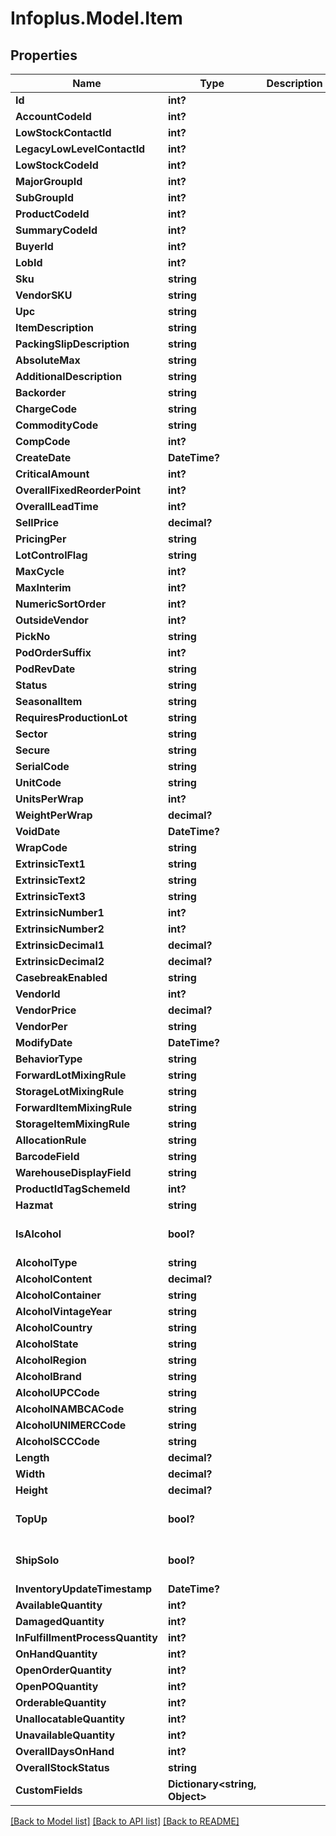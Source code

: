 # Infoplus.Model.Item
## Properties

Name | Type | Description | Notes
------------ | ------------- | ------------- | -------------
**Id** | **int?** |  | [optional] 
**AccountCodeId** | **int?** |  | [optional] 
**LowStockContactId** | **int?** |  | [optional] 
**LegacyLowLevelContactId** | **int?** |  | [optional] 
**LowStockCodeId** | **int?** |  | [optional] 
**MajorGroupId** | **int?** |  | 
**SubGroupId** | **int?** |  | 
**ProductCodeId** | **int?** |  | [optional] 
**SummaryCodeId** | **int?** |  | [optional] 
**BuyerId** | **int?** |  | [optional] 
**LobId** | **int?** |  | 
**Sku** | **string** |  | 
**VendorSKU** | **string** |  | [optional] 
**Upc** | **string** |  | [optional] 
**ItemDescription** | **string** |  | 
**PackingSlipDescription** | **string** |  | [optional] 
**AbsoluteMax** | **string** |  | [optional] 
**AdditionalDescription** | **string** |  | [optional] 
**Backorder** | **string** |  | 
**ChargeCode** | **string** |  | 
**CommodityCode** | **string** |  | [optional] 
**CompCode** | **int?** |  | [optional] 
**CreateDate** | **DateTime?** |  | [optional] 
**CriticalAmount** | **int?** |  | 
**OverallFixedReorderPoint** | **int?** |  | [optional] 
**OverallLeadTime** | **int?** |  | [optional] 
**SellPrice** | **decimal?** |  | [optional] 
**PricingPer** | **string** |  | [optional] 
**LotControlFlag** | **string** |  | [optional] 
**MaxCycle** | **int?** |  | 
**MaxInterim** | **int?** |  | 
**NumericSortOrder** | **int?** |  | [optional] 
**OutsideVendor** | **int?** |  | [optional] 
**PickNo** | **string** |  | [optional] 
**PodOrderSuffix** | **int?** |  | [optional] 
**PodRevDate** | **string** |  | [optional] 
**Status** | **string** |  | 
**SeasonalItem** | **string** |  | 
**RequiresProductionLot** | **string** |  | [optional] 
**Sector** | **string** |  | [optional] 
**Secure** | **string** |  | 
**SerialCode** | **string** |  | 
**UnitCode** | **string** |  | 
**UnitsPerWrap** | **int?** |  | 
**WeightPerWrap** | **decimal?** |  | [optional] 
**VoidDate** | **DateTime?** |  | [optional] 
**WrapCode** | **string** |  | 
**ExtrinsicText1** | **string** |  | [optional] 
**ExtrinsicText2** | **string** |  | [optional] 
**ExtrinsicText3** | **string** |  | [optional] 
**ExtrinsicNumber1** | **int?** |  | [optional] 
**ExtrinsicNumber2** | **int?** |  | [optional] 
**ExtrinsicDecimal1** | **decimal?** |  | [optional] 
**ExtrinsicDecimal2** | **decimal?** |  | [optional] 
**CasebreakEnabled** | **string** |  | [optional] 
**VendorId** | **int?** |  | [optional] 
**VendorPrice** | **decimal?** |  | [optional] 
**VendorPer** | **string** |  | [optional] 
**ModifyDate** | **DateTime?** |  | [optional] 
**BehaviorType** | **string** |  | [optional] 
**ForwardLotMixingRule** | **string** |  | 
**StorageLotMixingRule** | **string** |  | 
**ForwardItemMixingRule** | **string** |  | 
**StorageItemMixingRule** | **string** |  | 
**AllocationRule** | **string** |  | 
**BarcodeField** | **string** |  | [optional] 
**WarehouseDisplayField** | **string** |  | [optional] 
**ProductIdTagSchemeId** | **int?** |  | [optional] 
**Hazmat** | **string** |  | 
**IsAlcohol** | **bool?** |  | [optional] [default to false]
**AlcoholType** | **string** |  | [optional] 
**AlcoholContent** | **decimal?** |  | [optional] 
**AlcoholContainer** | **string** |  | [optional] 
**AlcoholVintageYear** | **string** |  | [optional] 
**AlcoholCountry** | **string** |  | [optional] 
**AlcoholState** | **string** |  | [optional] 
**AlcoholRegion** | **string** |  | [optional] 
**AlcoholBrand** | **string** |  | [optional] 
**AlcoholUPCCode** | **string** |  | [optional] 
**AlcoholNAMBCACode** | **string** |  | [optional] 
**AlcoholUNIMERCCode** | **string** |  | [optional] 
**AlcoholSCCCode** | **string** |  | [optional] 
**Length** | **decimal?** |  | [optional] 
**Width** | **decimal?** |  | [optional] 
**Height** | **decimal?** |  | [optional] 
**TopUp** | **bool?** |  | [optional] [default to false]
**ShipSolo** | **bool?** |  | [optional] [default to false]
**InventoryUpdateTimestamp** | **DateTime?** |  | [optional] 
**AvailableQuantity** | **int?** |  | [optional] 
**DamagedQuantity** | **int?** |  | [optional] 
**InFulfillmentProcessQuantity** | **int?** |  | [optional] 
**OnHandQuantity** | **int?** |  | [optional] 
**OpenOrderQuantity** | **int?** |  | [optional] 
**OpenPOQuantity** | **int?** |  | [optional] 
**OrderableQuantity** | **int?** |  | [optional] 
**UnallocatableQuantity** | **int?** |  | [optional] 
**UnavailableQuantity** | **int?** |  | [optional] 
**OverallDaysOnHand** | **int?** |  | [optional] 
**OverallStockStatus** | **string** |  | [optional] 
**CustomFields** | **Dictionary&lt;string, Object&gt;** |  | [optional] 

[[Back to Model list]](../README.md#documentation-for-models) [[Back to API list]](../README.md#documentation-for-api-endpoints) [[Back to README]](../README.md)

